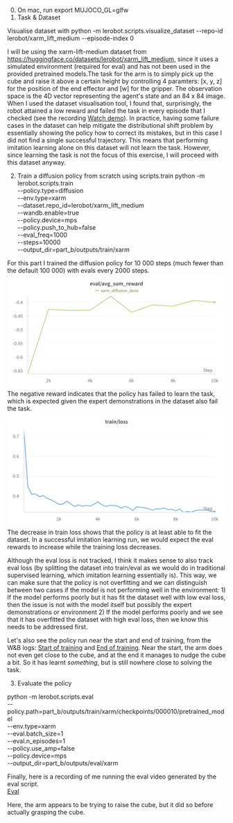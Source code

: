 0. On mac, run export MUJOCO_GL=glfw 
1. Task & Dataset 

Visualise dataset with
python -m lerobot.scripts.visualize_dataset     --repo-id lerobot/xarm_lift_medium     --episode-index 0

I will be using the xarm-lift-medium dataset from https://huggingface.co/datasets/lerobot/xarm_lift_medium, 
since it uses a simulated environment (required for eval) and has not been used in 
the provided pretrained models.The task for the arm is to simply pick up the cube and raise
it above a certain height by controlling 4 paramters: [x, y, z] for the position of the 
end effector and [w] for the gripper. The observation space is the 4D vector representing the agent's state 
and an 84 x 84 image. When I used the dataset visualisation tool, I found that, 
surprisingly, the robot attained a low reward and failed the task in every episode that I checked
(see the recording [Watch demo](dataset_viz.mp4)). In practice, having some failure cases in the dataset can help
mitigate the distributional shift problem by essentially showing the policy how to correct
its mistakes, but in this case I did not find a single successful trajectory. This means that performing imitation learning alone on this dataset 
will not learn the task. However, since learning the task is not the focus of this exercise, I will proceed
with this dataset anyway.

2. Train a diffusion policy from scratch using scripts.train
python -m lerobot.scripts.train \
    --policy.type=diffusion \
    --env.type=xarm \
    --dataset.repo_id=lerobot/xarm_lift_medium \
    --wandb.enable=true \
    --policy.device=mps \
    --policy.push_to_hub=false \
    --eval_freq=1000 \
    --steps=10000 \
    --output_dir=part_b/outputs/train/xarm

For this part I trained the diffusion policy for 10 000 steps (much fewer than
the default 100 000) with evals every 2000 steps. 
![Alt text](WB_1.png)
The negative reward indicates that the policy has failed to learn the task, 
which is expected given
the expert demonstrations in the dataset also fail the task. 
![Alt text](WB_2.png)
The decrease in train loss shows that the policy is at least able to fit the dataset.
In a successful imitation learning run, we would expect the eval rewards to 
increase while the training loss decreases.

Although the eval loss is not tracked, I think it makes sense to also
track eval loss  (by splitting the dataset into
train/eval as we would do
in traditional supervised learning, which imitation learning essentially is). 
This way, we can make sure that the policy is not overfitting and we can 
distinguish between two cases if the model is not performing well in the environment: 1) If 
the model performs poorly but it has fit the 
dataset well with low eval loss, then the issue is not with the model itself
but possibly the expert demonstrations or environment 2) If the model performs poorly 
and we see that it has overfitted the dataset
with high eval loss, then we know this needs to be addressed first.

Let's also see the policy run near the start and end of training, from the W&B 
logs:
[Start of training](start_eval.mp4) and
[End of training](end_eval.mp4).
Near the start, the arm does not even get close to the cube, and at the end 
it manages to nudge the cube a bit. So it has learnt _something_, but is still 
nowhere close to solving the task.

3. Evaluate the policy

python -m lerobot.scripts.eval \
    --policy.path=part_b/outputs/train/xarm/checkpoints/000010/pretrained_model \
    --env.type=xarm \
    --eval.batch_size=1 \
    --eval.n_episodes=1 \
    --policy.use_amp=false \
    --policy.device=mps \
    --output_dir=part_b/outputs/eval/xarm

Finally, here is a recording of me running the eval video generated by the eval script. \
[Eval](eval.mp4)

Here, the arm appears to be trying to raise the cube, but it did so before 
actually grasping the cube. 